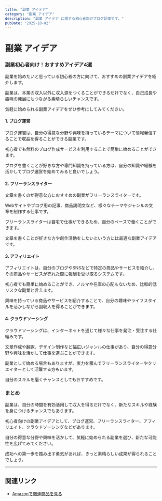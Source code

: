 ```yaml
---
title: "副業 アイデア"
category: "副業 アイデア"
description: "副業 アイデア に関する初心者向けブログ記事です。"
pubDate: "2025-10-02"
---
```


# 副業 アイデア

### 副業初心者向け！おすすめアイデア4選

副業を始めたいと思っている初心者の方に向けて、おすすめの副業アイデアを紹介します。

副業は、本業の収入以外に収入源をつくることができるだけでなく、自己成長や趣味の発展にもつながる素晴らしいチャンスです。

気軽に始められる副業アイデアをぜひ参考にしてみてください。



#### 1. ブログ運営
ブログ運営は、自分の得意な分野や興味を持っているテーマについて情報発信することで収益を得ることができる副業です。

初心者でも無料のブログ作成サービスを利用することで簡単に始めることができます。

ブログを書くことが好きな方や専門知識を持っている方は、自分の知識や経験を活かしてブログ運営を始めてみると良いでしょう。



#### 2. フリーランスライター
文章を書くのが得意な方におすすめの副業がフリーランスライターです。

Webサイトやブログ用の記事、商品説明文など、様々なテーマやジャンルの文章を制作する仕事です。

フリーランスライターは自宅で仕事ができるため、自分のペースで働くことができます。

文章を書くことが好きな方や創作活動をしたいという方には最適な副業アイデアです。



#### 3. アフィリエイト
アフィリエイトは、自分のブログやSNSなどで特定の商品やサービスを紹介し、その商品やサービスが売れた際に報酬を受け取るシステムです。

初心者でも簡単に始めることができ、ノルマや在庫の心配もないため、比較的低リスクな副業と言えます。

興味を持っている商品やサービスを紹介することで、自分の趣味やライフスタイルを活かしながら副収入を得ることができます。



#### 4. クラウドソーシング
クラウドソーシングは、インターネットを通じて様々な仕事を発注・受注する仕組みです。

文章作成や翻訳、デザイン制作など幅広いジャンルの仕事があり、自分の得意分野や興味を活かして仕事を選ぶことができます。

副業として始める場合もありますが、実力を積んでフリーランスライターやクリエイターとして活躍する方もいます。

自分のスキルを磨くチャンスとしてもおすすめです。



### まとめ
副業は、自分の時間を有効活用して収入を得るだけでなく、新たなスキルや経験を身につけるチャンスでもあります。

初心者向けの副業アイデアとして、ブログ運営、フリーランスライター、アフィリエイト、クラウドソーシングなどがあります。

自分の得意な分野や興味を活かして、気軽に始められる副業を選び、新たな可能性を広げてみてください。

成功への第一歩を踏み出す勇気があれば、きっと素晴らしい成果が得られることでしょう。



---

## 関連リンク

- [Amazonで関連商品を見る](https://www.amazon.co.jp/s?k=%E5%89%AF%E6%A5%AD+%E3%82%A2%E3%82%A4%E3%83%87%E3%82%A2&tag=autowritehubai-22)
